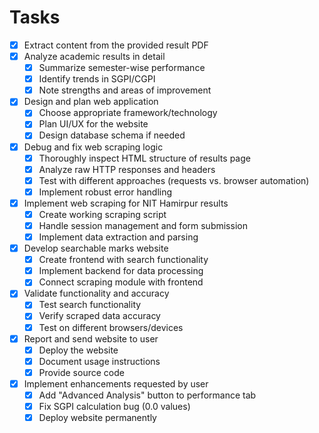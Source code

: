 # Tasks

- [x] Extract content from the provided result PDF
- [x] Analyze academic results in detail
  - [x] Summarize semester-wise performance
  - [x] Identify trends in SGPI/CGPI
  - [x] Note strengths and areas of improvement
- [x] Design and plan web application
  - [x] Choose appropriate framework/technology
  - [x] Plan UI/UX for the website
  - [x] Design database schema if needed
- [x] Debug and fix web scraping logic
  - [x] Thoroughly inspect HTML structure of results page
  - [x] Analyze raw HTTP responses and headers
  - [x] Test with different approaches (requests vs. browser automation)
  - [x] Implement robust error handling
- [x] Implement web scraping for NIT Hamirpur results
  - [x] Create working scraping script
  - [x] Handle session management and form submission
  - [x] Implement data extraction and parsing
- [x] Develop searchable marks website
  - [x] Create frontend with search functionality
  - [x] Implement backend for data processing
  - [x] Connect scraping module with frontend
- [x] Validate functionality and accuracy
  - [x] Test search functionality
  - [x] Verify scraped data accuracy
  - [x] Test on different browsers/devices
- [x] Report and send website to user
  - [x] Deploy the website
  - [x] Document usage instructions
  - [x] Provide source code
- [x] Implement enhancements requested by user
  - [x] Add "Advanced Analysis" button to performance tab
  - [x] Fix SGPI calculation bug (0.0 values)
  - [x] Deploy website permanently
